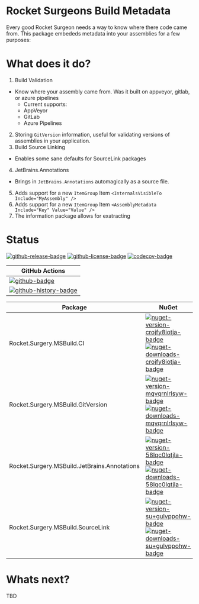 # Rocket Surgeons Build Metadata

Every good Rocket Surgeon needs a way to know where there code came from. This package embededs metadata into your assemblies for a few purposes:

# What does it do?

1. Build Validation

-   Know where your assembly came from. Was it built on appveyor, gitlab, or azure pipelines
    -   Current supports:
    -   AppVeyor
    -   GitLab
    -   Azure Pipelines

2. Storing `GitVersion` information, useful for validating versions of assemblies in your application.
3. Build Source Linking

-   Enables some sane defaults for SourceLink packages

4. JetBrains.Annotations

-   Brings in `JetBrains.Annotations` automagically as a source file.

5. Adds support for a new `ItemGroup` Item `<InternalsVisibleTo Include="MyAssembly" />`
6. Adds support for a new `ItemGroup` Item `<AssemblyMetadata Include="Key" Value="Value" />`
7. The information package allows for exatracting

# Status

<!-- badges -->
[![github-release-badge]][github-release]
[![github-license-badge]][github-license]
[![codecov-badge]][codecov]
<!-- badges -->

<!-- history badges -->
| GitHub Actions |
| -------------- |
| [![github-badge]][github] |
| [![github-history-badge]][github] |
<!-- history badges -->

<!-- nuget packages -->
| Package | NuGet |
| ------- | ----- |
| Rocket.Surgery.MSBuild.CI | [![nuget-version-crojfy8iotja-badge]![nuget-downloads-crojfy8iotja-badge]][nuget-crojfy8iotja] |
| Rocket.Surgery.MSBuild.GitVersion | [![nuget-version-mqvqrnlrlsyw-badge]![nuget-downloads-mqvqrnlrlsyw-badge]][nuget-mqvqrnlrlsyw] |
| Rocket.Surgery.MSBuild.JetBrains.Annotations | [![nuget-version-58lqc0lqtjla-badge]![nuget-downloads-58lqc0lqtjla-badge]][nuget-58lqc0lqtjla] |
| Rocket.Surgery.MSBuild.SourceLink | [![nuget-version-su+gulvppohw-badge]![nuget-downloads-su+gulvppohw-badge]][nuget-su+gulvppohw] |
<!-- nuget packages -->

# Whats next?

TBD

<!-- generated references -->
[github-release]: https://github.com/RocketSurgeonsGuild/MSBuild.Targets/releases/latest
[github-release-badge]: https://img.shields.io/github/release/RocketSurgeonsGuild/MSBuild.Targets.svg?logo=github&style=flat "Latest Release"
[github-license]: https://github.com/RocketSurgeonsGuild/MSBuild.Targets/blob/master/LICENSE
[github-license-badge]: https://img.shields.io/github/license/RocketSurgeonsGuild/MSBuild.Targets.svg?style=flat "License"
[codecov]: https://codecov.io/gh/RocketSurgeonsGuild/MSBuild.Targets
[codecov-badge]: https://img.shields.io/codecov/c/github/RocketSurgeonsGuild/MSBuild.Targets.svg?color=E03997&label=codecov&logo=codecov&logoColor=E03997&style=flat "Code Coverage"
[github]: https://github.com/RocketSurgeonsGuild/MSBuild.Targets/actions?query=workflow%3Aci
[github-badge]: https://img.shields.io/github/workflow/status/RocketSurgeonsGuild/MSBuild.Targets/ci.svg?label=github&logo=github&color=b845fc&logoColor=b845fc&style=flat "GitHub Actions Status"
[github-history-badge]: https://buildstats.info/github/chart/RocketSurgeonsGuild/MSBuild.Targets?includeBuildsFromPullRequest=false "GitHub Actions History"
[nuget-crojfy8iotja]: https://www.nuget.org/packages/Rocket.Surgery.MSBuild.CI/
[nuget-version-crojfy8iotja-badge]: https://img.shields.io/nuget/v/Rocket.Surgery.MSBuild.CI.svg?color=004880&logo=nuget&style=flat-square "NuGet Version"
[nuget-downloads-crojfy8iotja-badge]: https://img.shields.io/nuget/dt/Rocket.Surgery.MSBuild.CI.svg?color=004880&logo=nuget&style=flat-square "NuGet Downloads"
[nuget-mqvqrnlrlsyw]: https://www.nuget.org/packages/Rocket.Surgery.MSBuild.GitVersion/
[nuget-version-mqvqrnlrlsyw-badge]: https://img.shields.io/nuget/v/Rocket.Surgery.MSBuild.GitVersion.svg?color=004880&logo=nuget&style=flat-square "NuGet Version"
[nuget-downloads-mqvqrnlrlsyw-badge]: https://img.shields.io/nuget/dt/Rocket.Surgery.MSBuild.GitVersion.svg?color=004880&logo=nuget&style=flat-square "NuGet Downloads"
[nuget-58lqc0lqtjla]: https://www.nuget.org/packages/Rocket.Surgery.MSBuild.JetBrains.Annotations/
[nuget-version-58lqc0lqtjla-badge]: https://img.shields.io/nuget/v/Rocket.Surgery.MSBuild.JetBrains.Annotations.svg?color=004880&logo=nuget&style=flat-square "NuGet Version"
[nuget-downloads-58lqc0lqtjla-badge]: https://img.shields.io/nuget/dt/Rocket.Surgery.MSBuild.JetBrains.Annotations.svg?color=004880&logo=nuget&style=flat-square "NuGet Downloads"
[nuget-su+gulvppohw]: https://www.nuget.org/packages/Rocket.Surgery.MSBuild.SourceLink/
[nuget-version-su+gulvppohw-badge]: https://img.shields.io/nuget/v/Rocket.Surgery.MSBuild.SourceLink.svg?color=004880&logo=nuget&style=flat-square "NuGet Version"
[nuget-downloads-su+gulvppohw-badge]: https://img.shields.io/nuget/dt/Rocket.Surgery.MSBuild.SourceLink.svg?color=004880&logo=nuget&style=flat-square "NuGet Downloads"
<!-- generated references -->

<!-- nuke-data
github:
  owner: RocketSurgeonsGuild
  repository: MSBuild.Targets
-->
